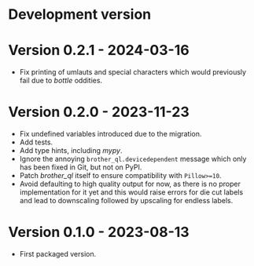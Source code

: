 # Development version

# Version 0.2.1 - 2024-03-16

* Fix printing of umlauts and special characters which would previously fail due to *bottle* oddities.

# Version 0.2.0 - 2023-11-23

* Fix undefined variables introduced due to the migration.
* Add tests.
* Add type hints, including *mypy*.
* Ignore the annoying `brother_ql.devicedependent` message which only has been fixed in Git, but not on PyPI.
* Patch *brother_ql* itself to ensure compatibility with `Pillow>=10`.
* Avoid defaulting to high quality output for now, as there is no proper implementation for it yet and this would raise errors for die cut labels and lead to downscaling followed by upscaling for endless labels.

# Version 0.1.0 - 2023-08-13

* First packaged version.
